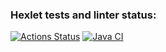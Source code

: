 ### Hexlet tests and linter status:
[![Actions Status](https://github.com/LenaKomarnitskaya/java-project-71/workflows/hexlet-check/badge.svg)](https://github.com/LenaKomarnitskaya/java-project-71/actions)
[![Java CI](https://github.com/LenaKomarnitskaya/java-project-71/actions/workflows/github-actions.yml/badge.svg)](https://github.com/LenaKomarnitskaya/java-project-71/actions/workflows/github-actions.yml)
